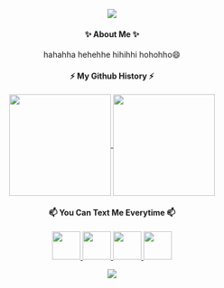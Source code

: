 

<!--
**friedchickenn/friedchickenn** is a ✨ _special_ ✨ repository because its `README.md` (this file) appears on your GitHub profile.

Here are some ideas to get you started:

- 🔭 I’m currently working on ...
- 🌱 I’m currently learning ...
- 📫 How to reach me: ...
- 😄 Pronouns: ...
- ⚡ Fun fact: ...
-->
<p align="center"> 
  <img src="https://capsule-render.vercel.app/api?type=waving&animation=fadeIn&color=gradient&height=100&section=header&text=AnnyeongYeorobuun!🕹️&fontSize=50&fontColor=white" />
</p>
<h4 align="center"> ✨ About Me ✨ </h4>
<p align="center">
  hahahha hehehhe hihihhi hohohho😄
</p>
<h4 align="center"> ⚡ My Github History ⚡ </h4>

<p align="center">
  <a href="https://github.com/friedchickenn/github-readme-stats">
  <img height=180 align="center" src="https://github-readme-stats.vercel.app/api?username=friedchickenn&theme=transparent" />
</a>
<a href="https://github.com/anuraghazra/convoychat">
  <img height=180 align="center" src="https://github-readme-stats.vercel.app/api/top-langs?username=friedchickenn&layout=compact&langs_count=8&card_width=320&theme=transparent" />
</a>
</p>


<h4 align="center"> 📫 You Can Text Me Everytime 📫 </h4>
<p align="center">
  <a href=" https://www.instagram.com/erykthvren/">  <img height="50" src="https://user-images.githubusercontent.com/46517096/166974368-9798f39f-1f46-499c-b14e-81f0a3f83a06.png "/> </a>
  <a href=" https://www.linkedin.com/in/erika-yanti-6a11a321a"> <img height="50" src="https://cdn3.iconfinder.com/data/icons/social-network-linear-color/100/LinkedIn-512.png"/> </a>
  <a href=" https://www.facebook.com/profile.php?id=100041683242086"> <img height="50" src="https://cdn3.iconfinder.com/data/icons/social-network-linear-color/100/Facebook-512.png"/> </a>
  <a href=" https://wa.me/qr/KD7CFQOUVQQHM1"> <img height="50" src="https://cdn3.iconfinder.com/data/icons/social-network-linear-color/100/Whatsapp-512.png"/> </a>
</p>
<p align="center"> 
  <img src="https://capsule-render.vercel.app/api?type=waving&animation=fadeIn&color=gradient&height=100&section=footer&fontSize=50&fontColor=auto" />
</p>







